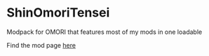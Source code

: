 # ShinOmoriTensei
Modpack for OMORI that features most of my mods in one loadable

Find the mod page [here](https://mods.one/mod/shinomoritensei)
